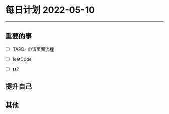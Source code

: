 #  每日计划 2022-05-10
---
## 重要的事
- [ ]  TAPD- 申请页面流程
- [ ]  leetCode
- [ ]  ts? 



## 提升自己

  



## 其他








